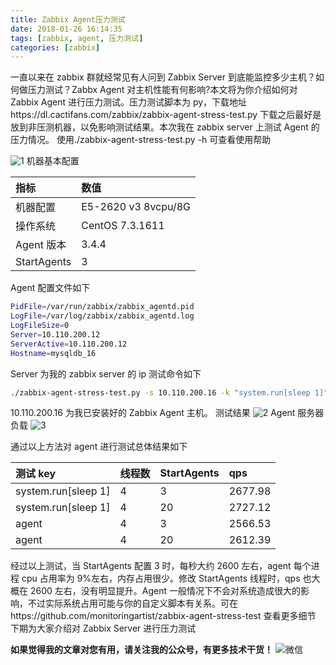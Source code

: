 ```yaml
---
title: Zabbix Agent压力测试
date: 2018-01-26 16:14:35
tags: [zabbix, agent, 压力测试]
categories: [zabbix]
---
```


一直以来在 zabbix 群就经常见有人问到 Zabbix Server 到底能监控多少主机？如何做压力测试？Zabbx Agent 对主机性能有何影响?本文将为你介绍如何对 Zabbix Agent 进行压力测试。压力测试脚本为 py，下载地址https://dl.cactifans.com/zabbix/zabbix-agent-stress-test.py 下载之后最好是放到非压测机器，以免影响测试结果。本次我在 zabbix server 上测试 Agent 的压力情况。
使用./zabbix-agent-stress-test.py -h 可查看使用帮助

<!--more-->

![1](https://img.cactifans.com/wp-content/uploads/2018/01/8.jpg)
机器基本配置

| 指标        | 数值                |
| :---------- | :------------------ |
| 机器配置    | E5-2620 v3 8vcpu/8G |
| 操作系统    | CentOS 7.3.1611     |
| Agent 版本  | 3.4.4               |
| StartAgents | 3                   |

Agent 配置文件如下

```bash
PidFile=/var/run/zabbix/zabbix_agentd.pid
LogFile=/var/log/zabbix/zabbix_agentd.log
LogFileSize=0
Server=10.110.200.12
ServerActive=10.110.200.12
Hostname=mysqldb_16
```

Server 为我的 zabbix server 的 ip
测试命令如下

```bash
./zabbix-agent-stress-test.py -s 10.110.200.16 -k "system.run[sleep 1]" -t 4
```

10.110.200.16 为我已安装好的 Zabbix Agent 主机。
测试结果
![2](https://img.cactifans.com/wp-content/uploads/2018/01/10.jpg)
Agent 服务器负载
![3](https://img.cactifans.com/wp-content/uploads/2018/01/9.png)

通过以上方法对 agent 进行测试总体结果如下

| 测试 key            | 线程数 | StartAgents | qps     |
| :------------------ | :----- | :---------- | :------ |
| system.run[sleep 1] | 4      | 3           | 2677.98 |
| system.run[sleep 1] | 4      | 20          | 2727.12 |
| agent               | 4      | 3           | 2566.53 |
| agent               | 4      | 20          | 2612.39 |

经过以上测试，当 StartAgents 配置 3 时，每秒大约 2600 左右，agent 每个进程 cpu 占用率为 9%左右，内存占用很少。修改 StartAgents 线程时，qps 也大概在 2600 左右，没有明显提升。Agent 一般情况下不会对系统造成很大的影响，不过实际系统占用可能与你的自定义脚本有关系。可在https://github.com/monitoringartist/zabbix-agent-stress-test 查看更多细节
下期为大家介绍对 Zabbix Server 进行压力测试

**如果觉得我的文章对您有用，请关注我的公众号，有更多技术干货！**
![微信](https://img.cactifans.com/wp-content/uploads/2017/12/qrcode_for_gh_5c46969f2957_258-1-1.jpg)
